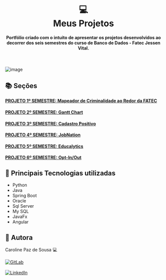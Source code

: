 <h1 align="center">
  💻<br>Meus Projetos
</h1>

<h4 align="center">
  Portfólio criado com o intuito de apresentar os projetos desenvolvidos ao decorrer dos seis semestres do curso de Banco de Dados - Fatec Jessen Vital.
</h4>

<br></br>
![image](https://user-images.githubusercontent.com/61089745/159131375-247b3b42-6052-41d3-b754-644e0e54d6da.png)



## 📚 Seções
<h4 align="left"><a href="https://github.com/ZVIEWIL/portifolio1">PROJETO 1º SEMESTRE: Mapeador de Criminalidade ao Redor da FATEC</a></h4>
<h4 align="left"><a href="https://github.com/ZVIEWIL/portifolio2">PROJETO 2º SEMESTRE: Gantt Chart</a></h4>
<h4 align="left"><a href="https://github.com/ZVIEWIL/portifolio3">PROJETO 3º SEMESTRE: Cadastro Positivo</a></h4>
<h4 align="left"><a href="https://github.com/caroolps/Portfolio04">PROJETO 4º SEMESTRE: JobNation</a></h4>
<h4 align="left"><a href="https://github.com/caroolps/Portfolio05">PROJETO 5º SEMESTRE: Educalytics</a></h4>
<h4 align="left"><a href="https://github.com/caroolps/Portfolio06">PROJETO 6º SEMESTRE: Opt-In/Out</a></h4>


## 💼 Principais Tecnologias utilizadas
- Python
- Java
- Spring Boot
- Oracle
- Sql Server
- My SQL
- JavaFx
- Angular

## 🦄 Autora<br>
Caroline Paz de Sousa 💻
<br> </br>
[![GitLab](https://img.shields.io/badge/gitlab-%23181717.svg?style=for-the-badge&logo=gitlab&logoColor=white)](https://gitlab.com/CarolPaz)
<br> </br>
[![LinkedIn](https://img.shields.io/badge/linkedin-%230077B5.svg?style=for-the-badge&logo=linkedin&logoColor=white)](https://www.linkedin.com/in/caroline-sousa-53a27972/)



